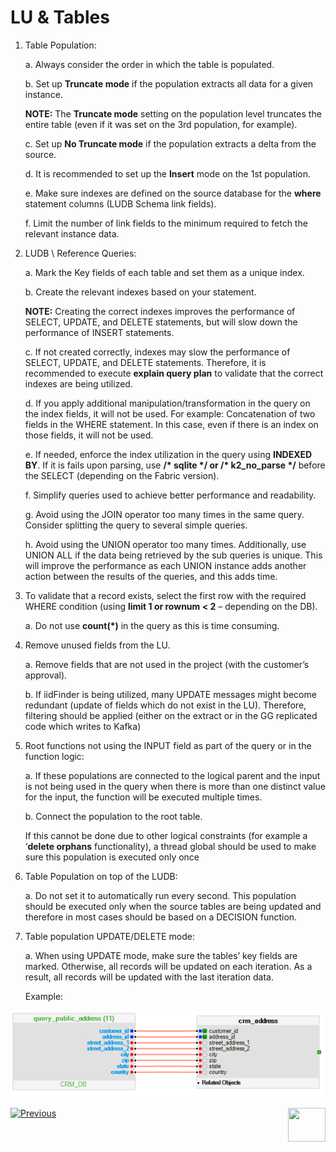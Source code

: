 # LU & Tables

1. Table Population: 

    a. Always consider the order in which the table is populated.

    b. Set up **Truncate mode** if the population extracts all data for a given instance. 

     **NOTE:** The  **Truncate mode**  setting on the population level truncates the entire table (even if it was set on the 3rd population, for example).

    c. Set up **No Truncate mode**  if the population extracts a delta from the source.

    d. It is recommended to set up the **Insert**  mode on the 1st population. 

    e. Make sure indexes are defined on the source database for the **where**  statement columns (LUDB Schema link fields).

    f. Limit the number of link fields to the minimum required to fetch the relevant instance data.

2. LUDB \ Reference Queries:  

    a. Mark the Key fields of each table and set them as a unique index. 

    b. Create the relevant indexes based on your statement.

    **NOTE:** Creating the correct indexes improves the performance of SELECT, UPDATE, and DELETE statements, but will slow down the performance of INSERT statements. 

    c. If not created correctly, indexes may slow the performance of SELECT, UPDATE, and DELETE statements. Therefore, it is recommended to execute **explain query plan** to validate that the correct indexes are being utilized. 

    d. If you apply additional manipulation/transformation in the query on the index fields, it will not be used. For example: Concatenation of two fields in the WHERE statement. In this case, even if there is an index on those fields, it will not be used.

   e. If needed, enforce the index utilization in the query using **INDEXED BY**. If it is fails upon parsing, use **/\* sqlite \*/ or /\* k2_no_parse \*/** before the SELECT (depending on the Fabric version). 

   f. Simplify queries used to achieve better performance and readability.

   g. Avoid using the JOIN operator too many times in the same query. Consider splitting the query to several simple queries.

   h. Avoid using the UNION operator too many times. Additionally, use UNION ALL if the data being retrieved by the sub queries is unique. This will improve the performance as each UNION instance adds another action between the results of the queries, and this adds time.    

3. To validate that a record exists, select the first row with the required WHERE condition (using **limit 1 or rownum < 2** – depending on the DB). 

   a. Do not use **count(\*)** in the query as this is time consuming.

4. Remove unused fields from the LU.

   a. Remove fields that are not used in the project (with the customer’s approval). 

   b. If iidFinder is being utilized, many UPDATE messages might become redundant (update of fields which do not exist in the LU). Therefore, filtering should be applied (either on the extract or in the GG replicated code which writes to Kafka)

5. Root functions not using the INPUT field as part of the query or in the function logic:

   a. If these populations are connected to the logical parent and the input is not being used in the query when there is more than one distinct value for the input, the function will be executed multiple times. 

   b. Connect the population to the root table.

   If this cannot be done due to other logical constraints (for example a ‘**delete orphans**  functionality), a thread global should be used to make sure this population is executed only once

6. Table Population on top of the LUDB:

   a. Do not set it to automatically run every second. This population should be executed only when the source tables are being updated and therefore in most cases should be based on a DECISION function.

7. Table population UPDATE/DELETE  mode:

   a. When using UPDATE  mode, make sure the tables’ key fields are marked. Otherwise, all records will be updated on each iteration. As a result, all records will be updated with the last iteration data.

   Example: 

![image](/articles/COE/Fabric_Implementation_Best_Practices/images/best_practice_lu.png)


[![Previous](/articles/images/Previous.png)](/articles/COE/Fabric_Implementation_Best_Practices/best_practice_java_coding.md) [<img align="right" width="60" height="54" src="/articles/images/Next.png">](/articles/COE/Fabric_Implementation_Best_Practices/best_practice_cassandra.md)

